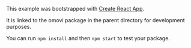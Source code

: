 This example was bootstrapped with [Create React App](https://github.com/facebook/create-react-app).

It is linked to the omovi package in the parent directory for development purposes.

You can run `npm install` and then `npm start` to test your package.
